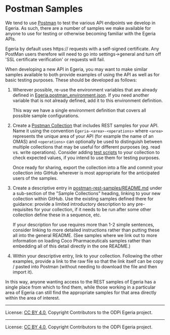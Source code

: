 <!-- SPDX-License-Identifier: CC-BY-4.0 -->
<!-- Copyright Contributors to the ODPi Egeria project. -->
  
# Postman Samples

We tend to use [Postman](https://www.getpostman.com) to test the various API endpoints we develop in
Egeria. As such, there are a number of samples we make available for anyone to use for testing or otherwise
becoming familiar with the Egeria APIs.

Egeria by default uses https:// requests with a self-signed certificate. Any PostMan users therefore will need to
go into settings->general and turn off 'SSL certificate verification' or requests will fail.

When developing a new API in Egeria, you may want to make similar samples available to both provide examples
of using the API as well as for basic testing purposes. These should be developed as follows:

1. Wherever possible, re-use the environment variables that are already defined in
    [Egeria.postman_environment.json](../open-metadata-resources/open-metadata-samples/postman-rest-samples/Egeria.postman_environment.json).
    If you need another variable that is not already defined, add it to this environment definition.
    
    This way we have a single environment definition that covers all possible sample configurations.

1. Create a [Postman Collection](https://learning.getpostman.com/docs/postman/collections/intro-to-collections/)
    that includes REST samples for your API. Name it using the convention
    `Egeria-<area>-<operations>` where `<area>` represents the unique area of your API (for
    example the name of an OMAS) and `<operations>` can optionally be used to distinguish between multiple collections
    that may be useful for different purposes (eg. read vs. write operations). Consider adding
    [test scripts](https://learning.getpostman.com/docs/postman/scripts/test-scripts/)
    to your collection to check expected values, if you intend to use them for testing purposes.
    
    Once ready for sharing, export the collection into a file and commit your collection into GitHub
    wherever is most appropriate for the anticipated users of the samples.

1. Create a descriptive entry in [postman-rest-samples/README.md](../open-metadata-resources/open-metadata-samples/postman-rest-samples/README.md)
    under a sub-section of the "Sample Collections" heading, linking to your new collection within GitHub. Use the
    existing samples defined there for guidance: provide a limited introductory description to any pre-requisites for
    your collection, if it needs to be run after some other collection define these in a sequence, etc.
    
    If your description for use requires more than 1-2 simple sentences, consider linking to more detailed instructions
    rather than putting these all into the general README. (See samples where we link out to more information on loading
    Coco Pharmaceuticals samples rather than embedding all of this detail directly in the one README.)
    
1. Within your descriptive entry, link to your collection. Following the other examples, provide a link to the
    raw file so that the link itself can be copy / pasted into Postman (without needing to download the file and
    then import it).

In this way, anyone wanting access to the REST samples of Egeria has a single place from which to find
them, while those working in a particular area of Egeria can still find the appropriate samples for that area
directly within the area of interest.

----
License: [CC BY 4.0](https://creativecommons.org/licenses/by/4.0/),
Copyright Contributors to the ODPi Egeria project.


----
License: [CC BY 4.0](https://creativecommons.org/licenses/by/4.0/),
Copyright Contributors to the ODPi Egeria project.
